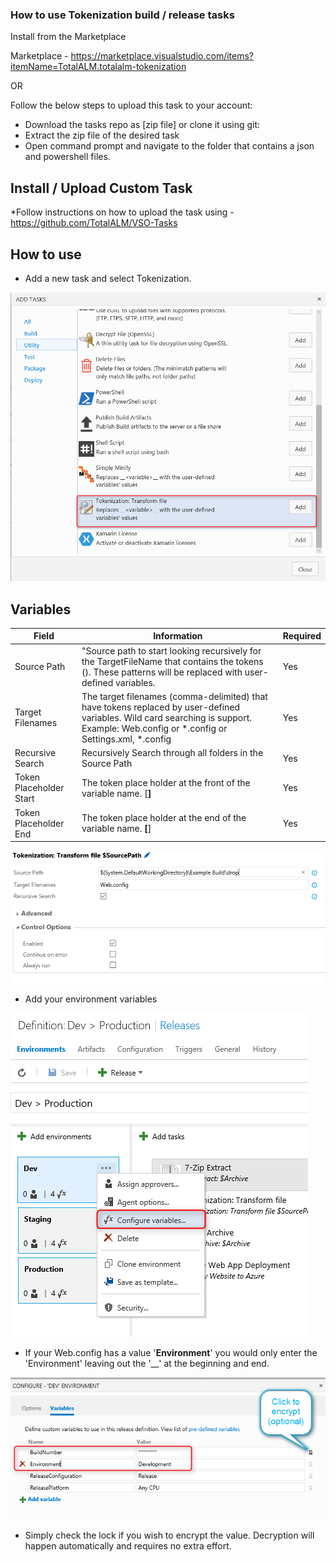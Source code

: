 ### How to use **Tokenization** build / release tasks

Install from the Marketplace 

Marketplace - https://marketplace.visualstudio.com/items?itemName=TotalALM.totalalm-tokenization

OR

Follow the below steps to upload this task to your account:

* Download the tasks repo as [zip file] or clone it using git:
* Extract the zip file of the desired task
* Open command prompt and navigate to the folder that contains a json and powershell files.

## Install / Upload Custom Task

*Follow instructions on how to upload the task using - https://github.com/TotalALM/VSO-Tasks

## How to use

* Add a new task and select Tokenization.

![tfs-cli](docs/SelectTask.png "Build Task")

## Variables

| **Field** | **Information** | **Required** |
| --- | --- | --- |
| Source Path | "Source path to start looking recursively for the TargetFileName that contains the tokens (<prefix><variablename><suffix>). These patterns will be replaced with user-defined variables. | Yes |
| Target Filenames | The target filenames (comma-delimited) that have tokens replaced by user-defined variables. Wild card searching is support.  Example: Web.config or *.config or Settings.xml, *.config | Yes |
| Recursive Search | Recursively Search through all folders in the Source Path  | Yes |
| Token Placeholder Start | The token place holder at the front of the variable name. [__]<variable-name>__ | Yes |
| Token Placeholder End | The token place holder at the end of the variable name.  __<variable-name>[__] | Yes |

![tfs-cli](docs/TokenizationValues.png "Tokenization Options")

* Add your environment variables

![tfs-cli](docs/SelectEnv.png "Configure Variables")

* If your Web.config has a value '__Environment__' you would only enter the 'Environment' leaving out the '__' at the beginning and end. 

![tfs-cli](docs/ConfigVariables.png "Tokenization Values")

* Simply check the lock if you wish to encrypt the value.  Decryption will happen automatically and requires no extra effort. 
